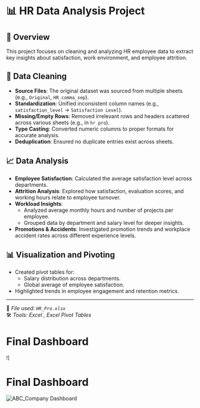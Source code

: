 # 📊 HR Data Analysis Project

## 📝 Overview
This project focuses on cleaning and analyzing HR employee data to extract key insights about satisfaction, work environment, and employee attrition.

## 🧹 Data Cleaning
- **Source Files**: The original dataset was sourced from multiple sheets (e.g., `Original`, `HR_comma_sep`).
- **Standardization**: Unified inconsistent column names (e.g., `satisfaction_level` → `Satisfaction Level`).
- **Missing/Empty Rows**: Removed irrelevant rows and headers scattered across various sheets (e.g., in `hr pro`).
- **Type Casting**: Converted numeric columns to proper formats for accurate analysis.
- **Deduplication**: Ensured no duplicate entries exist across sheets.

## 📈 Data Analysis
- **Employee Satisfaction**: Calculated the average satisfaction level across departments.
- **Attrition Analysis**: Explored how satisfaction, evaluation scores, and working hours relate to employee turnover.
- **Workload Insights**:
  - Analyzed average monthly hours and number of projects per employee.
  - Grouped data by department and salary level for deeper insights.
- **Promotions & Accidents**: Investigated promotion trends and workplace accident rates across different experience levels.

## 📊 Visualization and Pivoting
- Created pivot tables for:
  - Salary distribution across departments.
  - Global average of employee satisfaction.
- Highlighted trends in employee engagement and retention metrics.

---

📁 *File used: `HR_Pro.xlsx`*  
🛠 *Tools: Excel , Excel Pivot Tables*

<h1>Final Dashboard</h1>

![<h1>Final Dashboard</h1>

![ABC_Company Dashboard](file:///C:/Users/AREHUR/Pictures/Screenshots/Screenshot%202025-05-13%20210443.png)
